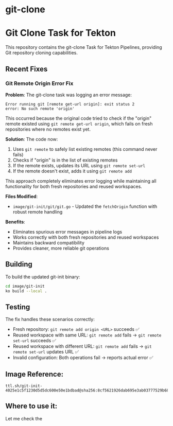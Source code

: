 # git-clone

# Git Clone Task for Tekton

This repository contains the git-clone Task for Tekton Pipelines, providing Git repository cloning capabilities.

## Recent Fixes

### Git Remote Origin Error Fix

**Problem**: The git-clone task was logging an error message:
```
Error running git [remote get-url origin]: exit status 2
error: No such remote 'origin'
```

This occurred because the original code tried to check if the "origin" remote existed using `git remote get-url origin`, which fails on fresh repositories where no remotes exist yet.

**Solution**: The code now:
1. Uses `git remote` to safely list existing remotes (this command never fails)
2. Checks if "origin" is in the list of existing remotes
3. If the remote exists, updates its URL using `git remote set-url`
4. If the remote doesn't exist, adds it using `git remote add`

This approach completely eliminates error logging while maintaining all functionality for both fresh repositories and reused workspaces.

**Files Modified**: 
- `image/git-init/git/git.go` - Updated the `fetchOrigin` function with robust remote handling

**Benefits**:
- Eliminates spurious error messages in pipeline logs
- Works correctly with both fresh repositories and reused workspaces  
- Maintains backward compatibility
- Provides cleaner, more reliable git operations

## Building

To build the updated git-init binary:
```bash
cd image/git-init
ko build --local .
```

## Testing

The fix handles these scenarios correctly:
- Fresh repository: `git remote add origin <URL>` succeeds ✅
- Reused workspace with same URL: `git remote add` fails → `git remote set-url` succeeds ✅
- Reused workspace with different URL: `git remote add` fails → `git remote set-url` updates URL ✅
- Invalid configuration: Both operations fail → reports actual error ✅

## Image Reference:
```
ttl.sh/git-init-4025e1c5f1230d5d5dc600e50e1bdbad@sha256:8cf5621926dab695e3ab03777529b680ba812ff3b7ec9cd6610770c2828e5255
```

## Where to use it:

Let me check the
